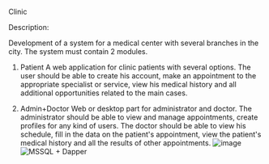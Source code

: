 Clinic

Description:

Development of a system for a medical center with several branches in the city. The system must contain 2 modules.

1. Patient
A web application for clinic patients with several options. The user should be able to create his account, make an appointment to the appropriate specialist or service, view his medical history and all additional opportunities related to the main cases.

2. Admin+Doctor
Web or desktop part for administrator and doctor.
The administrator should be able to view and manage appointments, create profiles for any kind of users.
The doctor should be able to view his schedule, fill in the data on the patient's appointment, view the patient's medical history and all the results of other appointments.
![image](https://user-images.githubusercontent.com/92940275/217202615-dbb38beb-6144-44fb-95ea-f007b709c57b.png)
![MSSQL + Dapper](https://user-images.githubusercontent.com/92940275/227766897-81f2f690-3709-4ad9-bd60-50876bf7c3c4.png)
